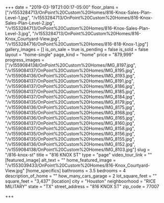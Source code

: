 +++
date = "2019-03-19T21:00:17-05:00"
floor_plans = ["/v1553284713/OnPoint%20Custom%20Homes/816-Knox-Sales-Plan-Level-1.jpg", "/v1553284713/OnPoint%20Custom%20Homes/816-Knox-Sales-Plan-Level-2.jpg", "/v1553284713/OnPoint%20Custom%20Homes/816-Knox-Sales-Plan-Level-3.jpg", "/v1553284713/OnPoint%20Custom%20Homes/816-Knox_Courtyard-View.jpg", "/v1553284716/OnPoint%20Custom%20Homes/816-818-Knox-1.jpg"]
gallery_images = []
is_on_sale = true
is_pending = false
is_sold = false
layout = "home-single"
page_kind = "home"
price = "879,999"
progress_images = ["/v1559084138/OnPoint%20Custom%20Homes/IMG_8197.jpg", "/v1559084137/OnPoint%20Custom%20Homes/IMG_8195.jpg", "/v1559084136/OnPoint%20Custom%20Homes/IMG_8193.jpg", "/v1559084137/OnPoint%20Custom%20Homes/IMG_8191.jpg", "/v1559084137/OnPoint%20Custom%20Homes/IMG_8186.jpg", "/v1559084137/OnPoint%20Custom%20Homes/IMG_8185.jpg", "/v1559084137/OnPoint%20Custom%20Homes/IMG_8184.jpg", "/v1559084135/OnPoint%20Custom%20Homes/IMG_8179.jpg", "/v1559084136/OnPoint%20Custom%20Homes/IMG_8175.jpg", "/v1559084135/OnPoint%20Custom%20Homes/IMG_8168.jpg", "/v1559084136/OnPoint%20Custom%20Homes/IMG_8165.jpg", "/v1559084137/OnPoint%20Custom%20Homes/IMG_8160.jpg", "/v1559084137/OnPoint%20Custom%20Homes/IMG_8158.jpg", "/v1559084135/OnPoint%20Custom%20Homes/IMG_8156.jpg", "/v1559084135/OnPoint%20Custom%20Homes/IMG_8155.jpg", "/v1559084136/OnPoint%20Custom%20Homes/IMG_8152.jpg", "/v1559084138/OnPoint%20Custom%20Homes/IMG_8103.jpg"]
slug = "/816-knox-st"
title = "816 KNOX ST"
type = "page"
video_tour_link = ""
[featured_image]
alt_text = ""
home_featured_image = "/v1553039433/OnPoint%20Custom%20Homes/816-Knox_Courtyard-View.jpg"
[home_specifics]
bathrooms = 3.5
bedrooms = 4
description_of_home = ""
how_many_cars_garage = 2
lot_square_feet = ""
square_feet = "3,437"
[location]
city = "Houston"
neighboorhood = "RICE MILITARY"
state = "TX"
street_address = "816 KNOX ST"
zip_code = 77007

+++
